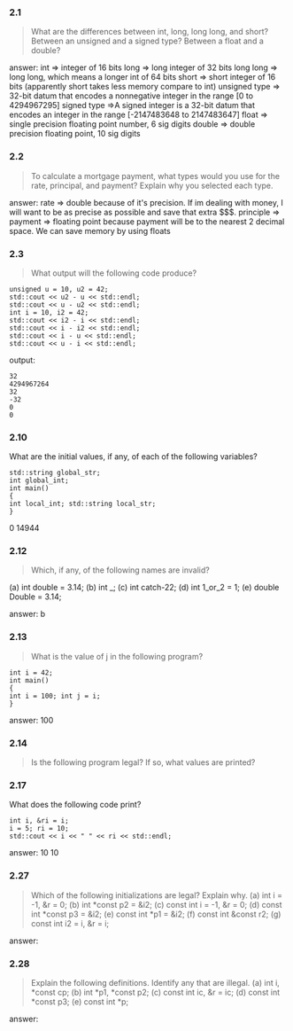 ### 2.1
> What are the differences between int, long, long long,
> and short? Between an unsigned and a signed type? Between a float and
> a double?

answer:
int => integer of 16 bits
long => long integer of 32 bits
long long => long long, which means a longer int of 64 bits
short => short integer of 16 bits (apparently short takes less memory compare to int)
unsigned type => 32-bit datum that encodes a nonnegative integer in the range [0 to 4294967295]
signed type =>A signed integer is a 32-bit datum that encodes an integer in the range [-2147483648 to 2147483647]
float => single precision floating point number, 6 sig digits
double => double precision floating point, 10 sig digits

### 2.2
> To calculate a mortgage payment, what types would you use
> for the rate, principal, and payment? Explain why you selected each type.

answer:
rate => double because of it's precision. If im dealing with money, I will want to be as precise as possible and save that extra $$$.
principle => 
payment => floating point because payment will be to the nearest 2 decimal space. We can save memory by using floats

### 2.3
> What output will the following code produce?

```
unsigned u = 10, u2 = 42;
std::cout << u2 - u << std::endl;
std::cout << u - u2 << std::endl;
int i = 10, i2 = 42;
std::cout << i2 - i << std::endl;
std::cout << i - i2 << std::endl;
std::cout << i - u << std::endl;
std::cout << u - i << std::endl;
```

output:
```
32
4294967264
32
-32
0
0
```

### 2.10
What are the initial values, if any, of each of the following variables?
```
std::string global_str;
int global_int;
int main()
{
int local_int; std::string local_str;
}
```
0
14944

### 2.12
> Which, if any, of the following names are invalid?

(a) int double = 3.14;
(b) int _;
(c) int catch-22;
(d) int 1_or_2 = 1;
(e) double Double = 3.14;

answer: b

### 2.13
> What is the value of j in the following program?
```
int i = 42;
int main()
{
int i = 100; int j = i;
}
```

answer: 100

### 2.14
> Is the following program legal? If so, what values are printed?


### 2.17
What does the following code print?
```
int i, &ri = i;
i = 5; ri = 10;
std::cout << i << " " << ri << std::endl;
```
answer: 10 10

### 2.27
> Which of the following initializations are legal? Explain why.
> (a) int i = -1, &r = 0;
> (b) int *const p2 = &i2;
> (c) const int i = -1, &r = 0;
> (d) const int *const p3 = &i2;
> (e) const int *p1 = &i2;
> (f) const int &const r2;
> (g) const int i2 = i, &r = i;

answer:

### 2.28
> Explain the following definitions. Identify any that are illegal.
> (a) int i, *const cp; 
> (b) int *p1, *const p2;
> (c) const int ic, &r = ic;
> (d) const int *const p3;
> (e) const int *p;

answer:

